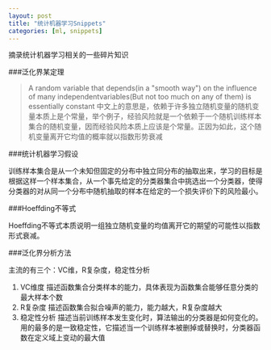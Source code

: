 ```yaml
---
layout: post
title: "统计机器学习Snippets"
categories: [ml, snippets]
---
```


摘录统计机器学习相关的一些碎片知识

###泛化界某定理

>A random variable that depends(in a "smooth way") on the influence of many independentvariables(But not too much on any of them) is essentially constant
 中文上的意思是，依赖于许多独立随机变量的随机变量本质上是个常量，举个例子，经验风险就是一个依赖于一个随机训练样本集合的随机变量，因而经验风险本质上应该是个常量。正因为如此，这个随机变量离开它均值的概率就以指数形势衰减

###统计机器学习假设

训练样本集合是从一个未知但固定的分布中独立同分布的抽取出来，学习的目标是根据这样一个样本集合，从一个事先给定的分类器集合中挑选出一个分类器，使得分类器的对从同一个分布中随机抽取的样本在给定的一个损失评价下的风险最小。

###Hoeffding不等式

Hoeffding不等式本质说明一组独立随机变量的均值离开它的期望的可能性以指数形式衰减。

###泛化界分析方法

主流的有三个：VC维，R复杂度，稳定性分析

1. VC维度
    描述函数集合分类样本的能力，具体表现为函数集合能够任意分类的最大样本个数
2. R复杂度
    描述函数集合拟合噪声的能力，能力越大，R复杂度越大
3. 稳定性分析
    描述当前训练样本发生变化时，算法输出的分类器是如何变化的。用的最多的是一致稳定性，它描述当一个训练样本被删掉或替换时，分类器函数在定义域上变动的最大值
  
